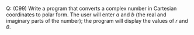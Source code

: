 Q: (C99) Write a program that converts a complex number in Cartesian coordinates
to polar form. The user will enter $a$ and $b$ (the real and imaginary parts of
the number); the program will display the values of $r$ and $\theta$.
